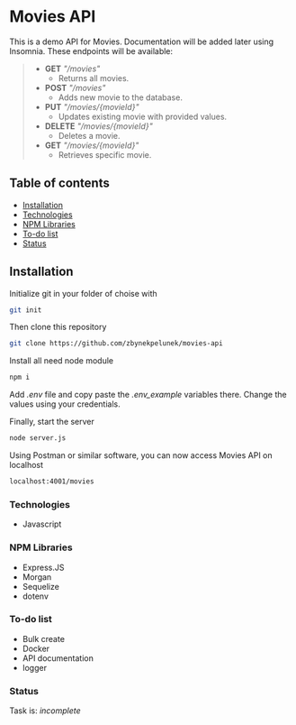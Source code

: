 # Movies API

This is a demo API for Movies. Documentation will be added later using Insomnia. These endpoints will be available:

> - **GET** *"/movies"*
>   - Returns all movies.
> - **POST** *"/movies"*
>   - Adds new movie to the database.
> - **PUT** *"/movies/{movieId}"*
>   - Updates existing movie with provided values.
> - **DELETE** *"/movies/{movieId}"*
>   - Deletes a movie.
> - **GET** *"/movies/{movieId}"*
>   - Retrieves specific movie.

## Table of contents

- [Installation](#installation)
- [Technologies](#technologies)
- [NPM Libraries](#npm-libraries)
- [To-do list](#to-do-list)
- [Status](#status)

## Installation

Initialize git in your folder of choise with

```bash
git init
```

Then clone this repository

```bash
git clone https://github.com/zbynekpelunek/movies-api
```

Install all need node module

```bash
npm i
```

Add *.env* file and copy paste the *.env_example* variables there. Change the values using your credentials.

Finally, start the server

```bash
node server.js
```

Using Postman or similar software, you can now access Movies API on localhost

```bash
localhost:4001/movies
```

### Technologies

- Javascript

### NPM Libraries

- Express.JS
- Morgan
- Sequelize
- dotenv

### To-do list

- Bulk create
- Docker
- API documentation
- logger

### Status

 Task is: _incomplete_

